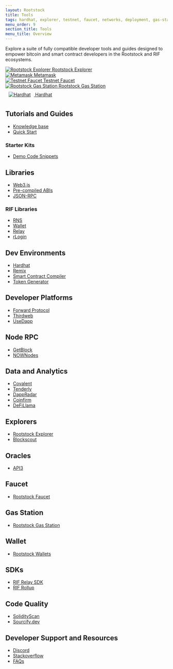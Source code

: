 ```yaml
---
layout: Rootstock
title: Tools
tags: hardhat, explorer, testnet, faucet, networks, deployment, gas-station, tools, Rootstock, ethereum, smart-contracts, install, get-started, how-to, wallets
menu_order: 9
section_title: Tools
menu_title: Overview
---
```


Explore a suite of fully compatible developer tools and guides designed to empower bitcoin and smart contract developers in the Rootstock and RIF ecosystems. 

<div id="stats-carousel" class="owl-carousel owl-theme">
    <div class="item">
        <a href="https://explorer.rsk.co" target="blank">
        <img src="/assets/img/tools/4-rootstock-explorer.png" alt="Rootstock Explorer">
        <a class="company-name" href="https://explorer.rsk.co" target="blank">Rootstock Explorer</a>
    </a>
    </div>
    <div class="item">
        <a href="https://metamask.io" target="blank">
        <img src="/assets/img/tools/3-metamask.png" alt="Metamask">
        <a class="company-name" href="https://metamask.io" target="blank">Metamask</a>
    </a>
    </div>
    <div class="item">
        <a href="https://faucet.rsk.co/" target="blank">
        <img src="/assets/img/tools/5-testnet-faucet.png" alt="Testnet Faucet">
        <a class="company-name" href="https://faucet.rsk.co/" target="blank">Testnet Faucet</a>
    </a>
    </div>
    <div class="item">
        <a href="https://rskgasstation.info" target="blank">
        <img src="/assets/img/tools/1-gasstation.png" alt="Rootstock Gas Station">
        <a class="company-name" href="https://rskgasstation.info" target="blank">Rootstock Gas Station</a>
    </a>
    </div>
    <div class="item">
       <a href="https://hardhat.org" target="blank">
        <img src="/assets/img/tools/2-hardhat.jpg" alt="Hardhat" style="margin: 10px;">
        <a class="company-name" href="https://hardhat.org">Hardhat</a>
    </a>
    </div>
</div>

## Tutorials and Guides
- [Knowledge base](/kb/)
- [Quick Start](/guides/quickstart/)

### Starter Kits
- [Demo Code Snippets](https://github.com/rsksmart/demo-code-snippet)

## Libraries
- [Web3.js](https://web3js.readthedocs.io/en/v1.10.0/)
- [Pre-compiled ABIs](/develop/libs/rsk-precompilied-abis/)
- [JSON-RPC](/rsk/node/architecture/json-rpc/)

### RIF Libraries
- [RNS](/rif/rns/libs)
- [Wallet](/rif/wallet/)
- [Relay](/rif/relay/)
- [rLogin](/rif/rlogin/libraries/)

## Dev Environments
- [Hardhat](/kb/hardhat-setup-on-rsk/)
- [Remix](/kb/remix-and-metamask-with-rsk-testnet/)
- [Smart Contract Compiler](/kb/compile-smart-contracts-go/)
- [Token Generator](/kb/create-a-token//)

## Developer Platforms
- [Forward Protocol](https://forwardprotocol.io/)
- [Thirdweb](https://thirdweb.com/)
- [UseDapp](https://usedapp.io/)

## Node RPC
- [GetBlock](https://getblock.io/)
- [NOWNodes](https://nownodes.io/)

## Data and Analytics
- [Covalent](/solutions/covalent/)
- [Tenderly](/kb/build-with-tenderly/)
- [DappRadar](https://dappradar.com/)
- [Coinfirm](https://www.coinfirm.com/products/aml-platform/)
- [DeFiLlama](https://defillama.com/)

## Explorers
- [Rootstock Explorer](/tools/explorer/)
- [Blockscout](https://rootstock.blockscout.com/)

## Oracles
- [API3](https://api3.org/)

## Faucet
- [Rootstock Faucet](/tools/faucet/)

## Gas Station
- [Rootstock Gas Station](/develop/apps/tools/gas-station/)

## Wallet
- [Rootstock Wallets](/develop/wallet/use/)

## SDKs
- [RIF Relay SDK](https://github.com/rsksmart/rif-relay-sample-dapp#rif-relaying-services-sdk-sample-dapp)
- [RIF Rollup](https://github.com/rsksmart/rif-rollup-js-sdk)

## Code Quality
- [SolidityScan](https://solidityscan.com/)
- [Sourcify.dev](https://sourcify.dev)

## Developer Support and Resources
- [Discord](https://dev.rootstock.io/discord/)
- [Stackoverflow](https://stackoverflow.com/questions/tagged/rsk)
- [FAQs](/kb/faqs/)